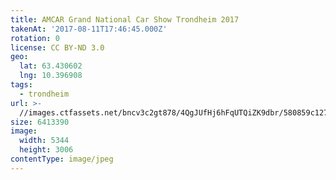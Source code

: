 ```yaml
---
title: AMCAR Grand National Car Show Trondheim 2017
takenAt: '2017-08-11T17:46:45.000Z'
rotation: 0
license: CC BY-ND 3.0
geo:
  lat: 63.430602
  lng: 10.396908
tags:
  - trondheim
url: >-
  //images.ctfassets.net/bncv3c2gt878/4QgJUfHj6hFqUTQiZK9dbr/580859c12799798e7e224ae4ccc8e571/amcar-grand-national-car-show-trondheim-2017_36508162595_o
size: 6413390
image:
  width: 5344
  height: 3006
contentType: image/jpeg
---
```


